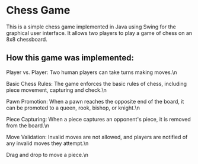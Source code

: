 # Chess Game
This is a simple chess game implemented in Java using Swing for the graphical user interface. It allows two players to play a game of chess on an 8x8 chessboard.
## How this game was implemented:
Player vs. Player: Two human players can take turns making moves.\n

Basic Chess Rules: The game enforces the basic rules of chess, including piece movement, capturing and check.\n

Pawn Promotion: When a pawn reaches the opposite end of the board, it can be promoted to a queen, rook, bishop, or knight.\n

Piece Capturing: When a piece captures an opponent's piece, it is removed from the board.\n

Move Validation: Invalid moves are not allowed, and players are notified of any invalid moves they attempt.\n

Drag and drop to move a piece.\n
